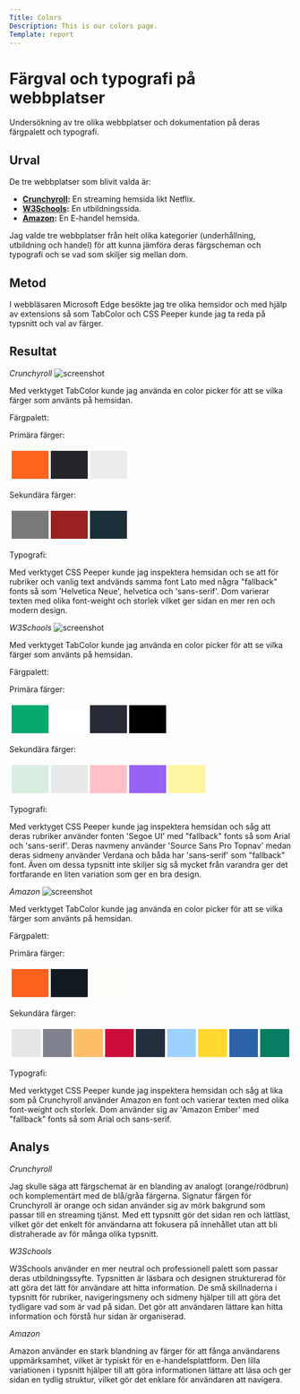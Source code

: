 ```yaml
---
Title: Colors
Description: This is our colors page.
Template: report
---
```


Färgval och typografi på webbplatser
=======================

Undersökning av tre olika webbplatser och dokumentation på deras färgpalett och typografi.

Urval
-----------------------

De tre webbplatser som blivit valda är:

- **[Crunchyroll](https://www.crunchyroll.com/):** En streaming hemsida likt Netflix.
- **[W3Schools](https://www.w3schools.com/):** En utbildningssida.
- **[Amazon](https://www.amazon.se/):** En E-handel hemsida.

Jag valde tre webbplatser från helt olika kategorier (underhållning, utbildning och handel) för att kunna jämföra deras färgscheman och typografi och se vad som skiljer sig mellan dom.

Metod
-----------------------

I webbläsaren Microsoft Edge besökte jag tre olika hemsidor och med hjälp av extensions så som TabColor och CSS Peeper kunde jag ta reda på typsnitt och val av färger.

Resultat
-----------------------

*Crunchyroll*
![screenshot](%assets_url%/img/crunchyroll.png)

Med verktyget TabColor kunde jag använda en color picker för att se vilka färger som använts på hemsidan. 

Färgpalett:

Primära färger: 
<table style="border-spacing: 4px; border-collapse: separate">
<tr>
<td style="height: 50px; width: 50px; background-color: #FF641D">
<td style="height: 50px; width: 50px; background-color: #23252B">
<td style="height: 50px; width: 50px; background-color: #ECECEC">
</tr>
</table>
Sekundära färger:
<table style="border-spacing: 4px; border-collapse: separate">
<tr>
<td style="height: 50px; width: 50px; background-color: #797979">
<td style="height: 50px; width: 50px; background-color: #982120">
<td style="height: 50px; width: 50px; background-color: #1B2F39">
</tr>
</table>

Typografi:

Med verktyget CSS Peeper kunde jag inspektera hemsidan och se att för rubriker och vanlig text andvänds samma font Lato med några "fallback" fonts så som 'Helvetica Neue', helvetica och 'sans-serif'. Dom varierar texten med olika font-weight och storlek vilket ger sidan en mer ren och modern design. 


*W3Schools*
![screenshot](%assets_url%/img/w3schools.png)

Med verktyget TabColor kunde jag använda en color picker för att se vilka färger som använts på hemsidan. 

Färgpalett:

Primära färger: 
<table style="border-spacing: 4px; border-collapse: separate">
<tr>
<td style="height: 50px; width: 50px; background-color: #06AA6D">
<td style="height: 50px; width: 50px; background-color: #FFFFFF">
<td style="height: 50px; width: 50px; background-color: #282A35">
<td style="height: 50px; width: 50px; background-color: #000000">
</tr>
</table>
Sekundära färger:
<table style="border-spacing: 4px; border-collapse: separate">
<tr>
<td style="height: 50px; width: 50px; background-color: #D9EEE1">
<td style="height: 50px; width: 50px; background-color: #E7E9EB">
<td style="height: 50px; width: 50px; background-color: #FFC0C7">
<td style="height: 50px; width: 50px; background-color: #9763F5">
<td style="height: 50px; width: 50px; background-color: #FFF4A3">
</tr>
</table>

Typografi:

Med verktyget CSS Peeper kunde jag inspektera hemsidan och såg att deras rubriker använder fonten 'Segoe UI' med "fallback" fonts så som Arial och 'sans-serif'. Deras navmeny använder 'Source Sans Pro Topnav' medan deras sidmeny använder Verdana och båda har 'sans-serif' som "fallback" font. Även om dessa typsnitt inte skiljer sig så mycket från varandra ger det fortfarande en liten variation som ger en bra design.

*Amazon*
![screenshot](%assets_url%/img/amazon.png)

Med verktyget TabColor kunde jag använda en color picker för att se vilka färger som använts på hemsidan. 

Färgpalett:

Primära färger: 
<table style="border-spacing: 4px; border-collapse: separate">
<tr>
<td style="height: 50px; width: 50px; background-color: #FF621D">
<td style="height: 50px; width: 50px; background-color: #131921">
<td style="height: 50px; width: 50px; background-color: #FFFDFA">
</tr>
</table>
Sekundära färger:
<table style="border-spacing: 4px; border-collapse: separate">
<tr>
<td style="height: 50px; width: 50px; background-color: #E6E6E6">
<td style="height: 50px; width: 50px; background-color: #7F818D">
<td style="height: 50px; width: 50px; background-color: #FEBD69">
<td style="height: 50px; width: 50px; background-color: #CC0C39">
<td style="height: 50px; width: 50px; background-color: #232F3E">
<td style="height: 50px; width: 50px; background-color: #9CD1FD">
<td style="height: 50px; width: 50px; background-color: #FFD82F">
<td style="height: 50px; width: 50px; background-color: #2B62A7">
<td style="height: 50px; width: 50px; background-color: #077D62">
</tr>
</table>

Typografi:

Med verktyget CSS Peeper kunde jag inspektera hemsidan och såg at lika som på Crunchyroll använder Amazon en font och varierar texten med olika font-weight och storlek. Dom använder sig av 'Amazon Ember' med "fallback" fonts så som Arial och sans-serif.

Analys
-----------------------

*Crunchyroll*

Jag skulle säga att färgschemat är en blanding av analogt (orange/rödbrun) och komplementärt med de blå/gråa färgerna. Signatur färgen för Crunchyroll är orange och sidan använder sig av mörk bakgrund som passar till en streaming tjänst. Med ett typsnitt gör det sidan ren och lättläst, vilket gör det enkelt för användarna att fokusera på innehållet utan att bli distraherade av för många olika typsnitt.

*W3Schools*

W3Schools använder en mer neutral och professionell palett som passar deras utbildningssyfte. Typsnitten är läsbara och designen strukturerad för att göra det lätt för användare att hitta information.
De små skillnaderna i typsnitt för rubriker, navigeringsmeny och sidmeny hjälper till att göra det tydligare vad som är vad på sidan. Det gör att användaren lättare kan hitta information och förstå hur sidan är organiserad.

*Amazon*

Amazon använder en stark blandning av färger för att fånga användarens uppmärksamhet, vilket är typiskt för en e-handelsplattform. Den lilla variationen i typsnitt hjälper till att göra informationen lättare att läsa och ger sidan en tydlig struktur, vilket gör det enklare för användaren att navigera.
